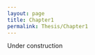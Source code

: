 ```yaml
---
layout: page
title: Chapter1
permalink: Thesis/Chapter1
---
```


<p class="message">
 Under construction
